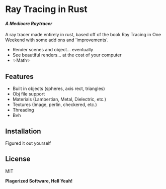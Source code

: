 # Ray Tracing in Rust
#### _A Mediocre Raytracer_


A ray tracer made entirely in rust, based off of the book Ray Tracing in One Weekend with some add ons and 'improvements'.

- Render scenes and object... eventually
- See beautiful renders... at the cost of your computer
- ✨Math✨

## Features

- Built in objects (spheres, axis rect, triangles)
- Obj file support
- Materials (Lambertian, Metal, Dielectric, etc.)
- Textures (Image, perlin, checkered, etc.)
- Threading
- Bvh


## Installation

Figured it out yourself

## License

MIT

**Plagerized Software, Hell Yeah!**

